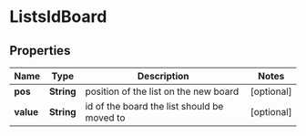 # ListsIdBoard

## Properties
Name | Type | Description | Notes
------------ | ------------- | ------------- | -------------
**pos** | **String** | position of the list on the new board |  [optional]
**value** | **String** | id of the board the list should be moved to |  [optional]
